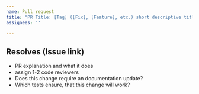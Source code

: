 ```yaml
---
name: Pull request
title: "PR Title: [Tag] ([Fix], [Feature], etc.) short descriptive title"
assignees: ''

---
```

## Resolves (Issue link)
- PR explanation and what it does
- assign 1-2 code reviewers 
- Does this change require an documentation update?
- Which tests ensure, that this change will work?
